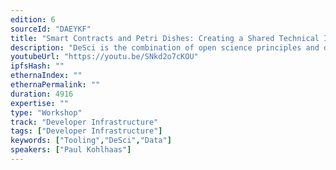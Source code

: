 ```yaml
---
edition: 6
sourceId: "DAEYKF"
title: "Smart Contracts and Petri Dishes: Creating a Shared Technical Infrastructure Roadmap for Descentralised Science (DeSci) on Ethereum"
description: "DeSci is the combination of open science principles and decentralization. This workshop aims to unite founders and developers in the DeSci ecosystem to explore what infrastructure is needed: from reputation systems for scientific credentials, to file storage, public good funding and financialisation. Participants will actively determine pressing needs and a roadmap to functioning DeSci dapps, while also exploring the cultural complexity and UX of scientists as a user group."
youtubeUrl: "https://youtu.be/SNkd2o7cKOU"
ipfsHash: ""
ethernaIndex: ""
ethernaPermalink: ""
duration: 4916
expertise: ""
type: "Workshop"
track: "Developer Infrastructure"
tags: ["Developer Infrastructure"]
keywords: ["Tooling","DeSci","Data"]
speakers: ["Paul Kohlhaas"]
---
```

